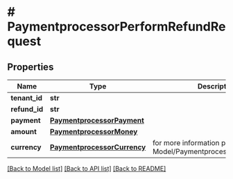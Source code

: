 # # PaymentprocessorPerformRefundRequest


## Properties 


Name | Type | Description | Notes
------------ | ------------- | ------------- | -------------
**tenant_id**| **str** |   |
**refund_id**| **str** |   |
**payment**| [**PaymentprocessorPayment**](PaymentprocessorPayment.md) |   |
**amount**| [**PaymentprocessorMoney**](PaymentprocessorMoney.md) |   | [optional]
**currency**| [**PaymentprocessorCurrency**](PaymentprocessorCurrency.md) |  for more information please, see Model/PaymentprocessorCurrency.php  | [optional]


[[Back to Model list]](../../README.md#models) [[Back to API list]](../../README.md#endpoints) [[Back to README]](../../README.md)

